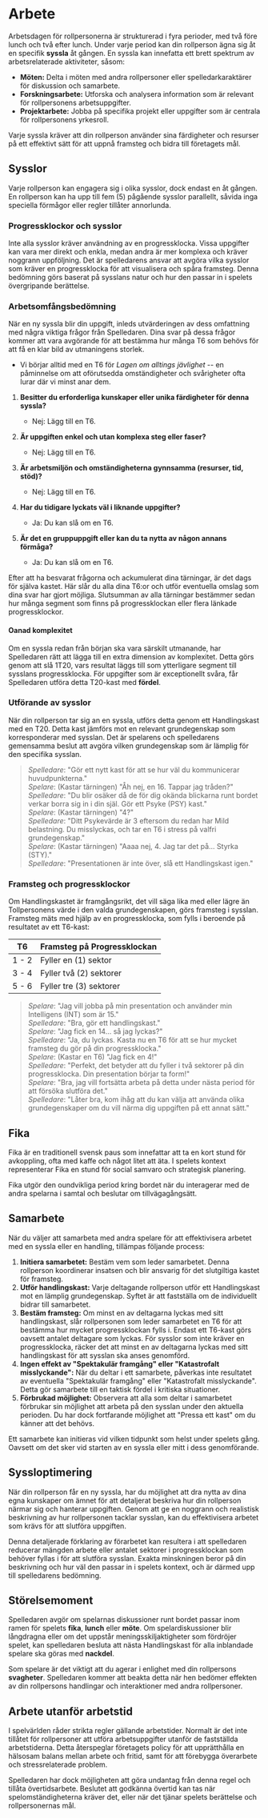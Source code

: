 # Arbete

Arbetsdagen för rollpersonerna är strukturerad i fyra perioder, med två före lunch och två efter lunch. Under varje period kan din rollperson ägna sig åt en specifik **syssla** åt gången. En syssla kan innefatta ett brett spektrum av arbetsrelaterade aktiviteter, såsom:

- **Möten:** Delta i möten med andra rollpersoner eller spelledarkaraktärer för diskussion och samarbete.
- **Forskningsarbete:** Utforska och analysera information som är relevant för rollpersonens arbetsuppgifter.
- **Projektarbete:** Jobba på specifika projekt eller uppgifter som är centrala för rollpersonens yrkesroll.

Varje syssla kräver att din rollperson använder sina färdigheter och resurser på ett effektivt sätt för att uppnå framsteg och bidra till företagets mål.

## Sysslor

Varje rollperson kan engagera sig i olika sysslor, dock endast en åt gången. En rollperson kan ha upp till fem (5) pågående sysslor parallellt, såvida inga speciella förmågor eller regler tillåter annorlunda.

### Progressklockor och sysslor

Inte alla sysslor kräver användning av en progressklocka. Vissa uppgifter kan vara mer direkt och enkla, medan andra är mer komplexa och kräver noggrann uppföljning. Det är spelledarens ansvar att avgöra vilka sysslor som kräver en progressklocka för att visualisera och spåra framsteg. Denna bedömning görs baserat på sysslans natur och hur den passar in i spelets övergripande berättelse.

### Arbetsomfångsbedömning

När en ny syssla blir din uppgift, inleds utvärderingen av dess omfattning med några viktiga frågor från Spelledaren. Dina svar på dessa frågor kommer att vara avgörande för att bestämma hur många T6 som behövs för att få en klar bild av utmaningens storlek.

- Vi börjar alltid med en T6 för *Lagen om alltings jävlighet* -- en påminnelse om att oförutsedda omständigheter och svårigheter ofta lurar där vi minst anar dem.

1. **Besitter du erforderliga kunskaper eller unika färdigheter för denna syssla?**
   - Nej: Lägg till en T6.

2. **Är uppgiften enkel och utan komplexa steg eller faser?**
   - Nej: Lägg till en T6.

3. **Är arbetsmiljön och omständigheterna gynnsamma (resurser, tid, stöd)?**
   - Nej: Lägg till en T6.
  
4. **Har du tidigare lyckats väl i liknande uppgifter?**
   - Ja: Du kan slå om en T6.

5. **Är det en gruppuppgift eller kan du ta nytta av någon annans förmåga?**
   - Ja: Du kan slå om en T6.
  
Efter att ha besvarat frågorna och ackumulerat dina tärningar, är det dags för själva kastet. Här slår du alla dina T6:or och utför eventuella omslag som dina svar har gjort möjliga. Slutsumman av alla tärningar bestämmer sedan hur många segment som finns på progressklockan eller flera länkade progressklockor.

#### Oanad komplexitet

Om en syssla redan från början ska vara särskilt utmanande, har Spelledaren rätt att lägga till en extra dimension av komplexitet. Detta görs genom att slå 1T20, vars resultat läggs till som ytterligare segment till sysslans progressklocka. För uppgifter som är exceptionellt svåra, får Spelledaren utföra detta T20-kast med **fördel**.

### Utförande av sysslor

När din rollperson tar sig an en syssla, utförs detta genom ett Handlingskast med en T20. Detta kast jämförs mot en relevant grundegenskap som korresponderar med sysslan. Det är spelarens och spelledarens gemensamma beslut att avgöra vilken grundegenskap som är lämplig för den specifika sysslan. 

> *Spelledare*: "Gör ett nytt kast för att se hur väl du kommunicerar huvudpunkterna."  
> *Spelare*: (Kastar tärningen) "Åh nej, en 16. Tappar jag tråden?"  
> *Spelledare*: "Du blir osäker då de för dig okända blickarna runt bordet verkar borra sig in i din själ. Gör ett Psyke (PSY) kast."  
> *Spelare*: (Kastar tärningen) "4?"  
> *Spelledare*: "Ditt Psykevärde är 3 eftersom du redan har Mild belastning. Du misslyckas, och tar en T6 i stress på valfri grundegenskap."  
> *Spelare*: (Kastar tärningen) "Aaaa nej, 4. Jag tar det på... Styrka (STY)."  
> *Spelledare*: "Presentationen är inte över, slå ett Handlingskast igen."  

### Framsteg och progressklockor

Om Handlingskastet är framgångsrikt, det vill säga lika med eller lägre än Tollpersonens värde i den valda grundegenskapen, görs framsteg i sysslan. Framsteg mäts med hjälp av en progressklocka, som fylls i beroende på resultatet av ett T6-kast:

| T6 | Framsteg på Progressklockan                                             |
|:-----------:|:---------------------------------------------------------------|
|     1 - 2   | Fyller en (1) sektor        |
|     3 - 4   | Fyller två (2) sektorer     |
|     5 - 6   | Fyller tre (3) sektorer     |

> *Spelare*: "Jag vill jobba på min presentation och använder min Intelligens (INT) som är 15."  
> *Spelledare*: "Bra, gör ett handlingskast."  
> *Spelare*: "Jag fick en 14... så jag lyckas?"  
> *Spelledare*: "Ja, du lyckas. Kasta nu en T6 för att se hur mycket framsteg du gör på din progressklocka."  
> *Spelare*: (Kastar en T6) "Jag fick en 4!"  
> *Spelledare*: "Perfekt, det betyder att du fyller i två sektorer på din progressklocka. Din presentation börjar ta form!"  
> *Spelare*: "Bra, jag vill fortsätta arbeta på detta under nästa period för att försöka slutföra det."  
> *Spelledare*: "Låter bra, kom ihåg att du kan välja att använda olika grundegenskaper om du vill närma dig uppgiften på ett annat sätt."  

## Fika

Fika är en traditionell svensk paus som innefattar att ta en kort stund för avkoppling, ofta med kaffe och något litet att äta. I spelets kontext representerar Fika en stund för social samvaro och strategisk planering.

Fika utgör den oundvikliga period kring bordet när du interagerar med de andra spelarna i samtal och beslutar om tillvägagångsätt.

## Samarbete

När du väljer att samarbeta med andra spelare för att effektivisera arbetet med en syssla eller en handling, tillämpas följande process:

1. **Initiera samarbetet:** Bestäm vem som leder samarbetet. Denna rollperson koordinerar insatsen och blir ansvarig för det slutgiltiga kastet för framsteg.
2. **Utför handlingskast:** Varje deltagande rollperson utför ett Handlingskast mot en lämplig grundegenskap. Syftet är att fastställa om de individuellt bidrar till samarbetet.
3. **Bestäm framsteg:** Om minst en av deltagarna lyckas med sitt handlingskast, slår rollpersonen som leder samarbetet en T6 för att bestämma hur mycket progressklockan fylls i. Endast ett T6-kast görs oavsett antalet deltagare som lyckas. För sysslor som inte kräver en progressklocka, räcker det att minst en av deltagarna lyckas med sitt handlingskast för att sysslan ska anses genomförd.
4. **Ingen effekt av "Spektakulär framgång" eller "Katastrofalt misslyckande":** När du deltar i ett samarbete, påverkas inte resultatet av eventuella "Spektakulär framgång" eller "Katastrofalt misslyckande". Detta gör samarbete till en taktisk fördel i kritiska situationer.
5. **Förbrukad möjlighet:** Observera att alla som deltar i samarbetet förbrukar sin möjlighet att arbeta på den sysslan under den aktuella perioden. Du har dock fortfarande möjlighet att "Pressa ett kast" om du känner att det behövs.

Ett samarbete kan initieras vid vilken tidpunkt som helst under spelets gång. Oavsett om det sker vid starten av en syssla eller mitt i dess genomförande.

## Syssloptimering

När din rollperson får en ny syssla, har du möjlighet att dra nytta av dina egna kunskaper om ämnet för att detaljerat beskriva hur din rollperson närmar sig och hanterar uppgiften. Genom att ge en noggrann och realistisk beskrivning av hur rollpersonen tacklar sysslan, kan du effektivisera arbetet som krävs för att slutföra uppgiften.

Denna detaljerade förklaring av förarbetet kan resultera i att spelledaren reducerar mängden arbete eller antalet sektorer i progressklockan som behöver fyllas i för att slutföra sysslan. Exakta minskningen beror på din beskrivning och hur väl den passar in i spelets kontext, och är därmed upp till spelledarens bedömning.

## Störelsemoment

Spelledaren avgör om spelarnas diskussioner runt bordet passar inom ramen för spelets **fika**, **lunch** eller **möte**. Om spelardiskussioner blir långdragna eller om det uppstår meningsskiljaktigheter som fördröjer spelet, kan spelledaren besluta att nästa Handlingskast för alla inblandade spelare ska göras med **nackdel**.

Som spelare är det viktigt att du agerar i enlighet med din rollpersons **svagheter**. Spelledaren kommer att beakta detta när hen bedömer effekten av din rollpersons handlingar och interaktioner med andra rollpersoner.

## Arbete utanför arbetstid

I spelvärlden råder strikta regler gällande arbetstider. Normalt är det inte tillåtet för rollpersoner att utföra arbetsuppgifter utanför de fastställda arbetstiderna. Detta återspeglar företagets policy för att upprätthålla en hälsosam balans mellan arbete och fritid, samt för att förebygga överarbete och stressrelaterade problem.

Spelledaren har dock möjligheten att göra undantag från denna regel och tillåta övertidsarbete. Beslutet att godkänna övertid kan tas när spelomständigheterna kräver det, eller när det tjänar spelets berättelse och rollpersonernas mål.

